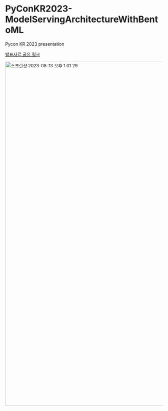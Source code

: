 # PyConKR2023-ModelServingArchitectureWithBentoML
Pycon KR 2023 presentation


[발표자료 공유 링크](https://github.com/KimSoungRyoul/PyConKR2023-ModelServing-BentoML/issues/1)

<img width="1097" alt="스크린샷 2023-08-13 오후 1 01 29" src="https://github.com/KimSoungRyoul/PyConKR2023-ModelServing-BentoML/assets/24240623/d2a0d0e9-ee45-4d37-b3b0-966a5d894dda">
